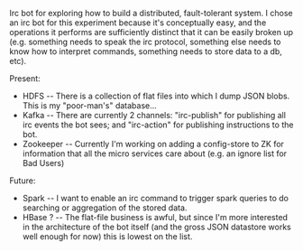 Irc bot for exploring how to build a distributed, fault-tolerant system. I chose an irc bot for this experiment because it's conceptually easy, and the operations it performs are sufficiently distinct that it can be easily broken up (e.g. something needs to speak the irc protocol, something else needs to know how to interpret commands, something needs to store data to a db, etc).

Present:
- HDFS
-- There is a collection of flat files into which I dump JSON blobs. This is my "poor-man's" database...
- Kafka
-- There are currently 2 channels: "irc-publish" for publishing all irc events the bot sees; and "irc-action" for publishing instructions to the bot.
- Zookeeper
-- Currently I'm working on adding a config-store to ZK for information that all the micro services care about (e.g. an ignore list for Bad Users)

Future:
- Spark
-- I want to enable an irc command to trigger spark queries to do searching or aggregation of the stored data.
- HBase ?
-- The flat-file business is awful, but since I'm more interested in the architecture of the bot itself (and the gross JSON datastore works well enough for now) this is lowest on the list.
